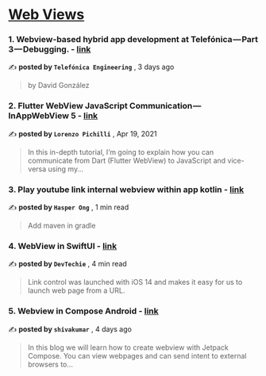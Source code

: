 
<h1><a href=https://medium.com/tag/webview/recommended target="_blank" rel="noopener noreferrer">Web Views</a></h1>
<h3>1. Webview-based hybrid app development at Telefónica — Part 3 — Debugging. - <a href=https://medium.com/telefonica-i-d-engineering/webview-based-hybrid-app-development-at-telefónica-part-3-debugging-357397336a39?source=tag_recommended_feed---------0-84----------webview----------4ab62bb1_8cf5_4ca4_b19c_7b0e76d7e0a4------- target="_blank" rel="noopener noreferrer">link</a></h3>

✍️ **posted by `Telefónica Engineering`** <date> , 3 days ago</date>

<blockquote>by David González</blockquote>

<h3>2. Flutter WebView JavaScript Communication — InAppWebView 5 - <a href=https://medium.com/flutter-community/flutter-webview-javascript-communication-inappwebview-5-403088610949?source=tag_recommended_feed---------1-85----------webview----------4ab62bb1_8cf5_4ca4_b19c_7b0e76d7e0a4------- target="_blank" rel="noopener noreferrer">link</a></h3>

✍️ **posted by `Lorenzo Pichilli`** <date> , Apr 19, 2021</date>

<blockquote>In this in-depth tutorial, I’m going to explain how you can communicate from Dart (Flutter WebView) to JavaScript and vice-versa using my…</blockquote>

<h3>3. Play youtube link internal webview within app kotlin - <a href=https://medium.com/@hasperong/play-youtube-link-internal-webview-within-app-kotlin-5629ea00fe61?source=tag_recommended_feed---------2-84----------webview----------4ab62bb1_8cf5_4ca4_b19c_7b0e76d7e0a4------- target="_blank" rel="noopener noreferrer">link</a></h3>

✍️ **posted by `Hasper Ong`** <date> , 1 min read</date>

<blockquote>Add maven in gradle</blockquote>

<h3>4. WebView in SwiftUI - <a href=https://medium.com/devtechie/webview-in-swiftui-a9c283f29327?source=tag_recommended_feed---------3-85----------webview----------4ab62bb1_8cf5_4ca4_b19c_7b0e76d7e0a4------- target="_blank" rel="noopener noreferrer">link</a></h3>

✍️ **posted by `DevTechie`** <date> , 4 min read</date>

<blockquote>Link control was launched with iOS 14 and makes it easy for us to launch web page from a URL.</blockquote>

<h3>5. Webview in Compose Android - <a href=https://medium.com/@shivakumar-r/webview-in-compose-android-607fb0fd7e1b?source=tag_recommended_feed---------4-84----------webview----------4ab62bb1_8cf5_4ca4_b19c_7b0e76d7e0a4------- target="_blank" rel="noopener noreferrer">link</a></h3>

✍️ **posted by `shivakumar`** <date> , 4 days ago</date>

<blockquote>In this blog we will learn how to create webview with Jetpack Compose. You can view webpages and can send intent to external browsers to…</blockquote>


